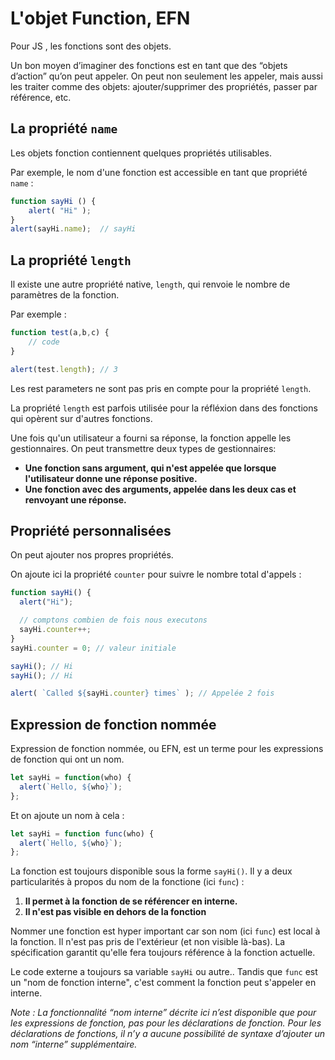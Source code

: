 # L'objet Function, EFN

Pour JS , les fonctions sont des objets.

Un bon moyen d’imaginer des fonctions est en tant que des “objets d’action” qu’on peut appeler. On peut non seulement les appeler, mais aussi les traiter comme des objets: ajouter/supprimer des propriétés, passer par référence, etc.

## La propriété `name`

Les objets fonction contiennent quelques propriétés utilisables.

Par exemple, le nom d'une fonction est accessible en tant que propriété `name` :

```javascript
function sayHi () {
    alert( "Hi" );
}
alert(sayHi.name);  // sayHi
```

## La propriété `length`

Il existe une autre propriété native, `length`, qui renvoie le nombre de paramètres de la fonction.

Par exemple :

```javascript
function test(a,b,c) {
    // code
}

alert(test.length); // 3
```

Les rest parameters ne sont pas pris en compte pour la propriété `length`.

La propriété `length` est parfois utilisée pour la réfléxion dans des fonctions qui opèrent sur d'autres fonctions.

Une fois qu'un utilisateur a fourni sa réponse, la fonction appelle les gestionnaires. On peut transmettre deux types de gestionnaires:

- **Une fonction sans argument, qui n'est appelée que lorsque l'utilisateur donne une réponse positive.**
- **Une fonction avec des arguments, appelée dans les deux cas et renvoyant une réponse.**

## Propriété personnalisées

On peut ajouter nos propres propriétés.

On ajoute ici la propriété `counter` pour suivre le nombre total d'appels :

```javascript
function sayHi() {
  alert("Hi");

  // comptons combien de fois nous executons
  sayHi.counter++;
}
sayHi.counter = 0; // valeur initiale

sayHi(); // Hi
sayHi(); // Hi

alert( `Called ${sayHi.counter} times` ); // Appelée 2 fois
```

## Expression de fonction nommée

Expression de fonction nommée, ou EFN, est un terme pour les expressions de fonction qui ont un nom.

```javascript
let sayHi = function(who) {
  alert(`Hello, ${who}`);
};
```

Et on ajoute un nom à cela :

```javascript
let sayHi = function func(who) {
  alert(`Hello, ${who}`);
};
```

La fonction est toujours disponible sous la forme `sayHi()`. Il y a deux particularités à propos du nom de la fonctione (ici `func`) :

1.  **Il permet à la fonction de se référencer en interne.**
2.  **Il n'est pas visible en dehors de la fonction**

Nommer une fonction est hyper important car son nom (ici `func`) est local à la fonction. Il n'est pas pris de l'extérieur (et non visible là-bas). La spécification garantit qu'elle fera toujours référence à la fonction actuelle.

Le code externe a toujours sa variable `sayHi` ou autre.. Tandis que `func` est un "nom de fonction interne", c'est comment la fonction peut s'appeler en interne.

_Note : La fonctionnalité “nom interne” décrite ici n’est disponible que pour les expressions de fonction, pas pour les déclarations de fonction. Pour les déclarations de fonctions, il n’y a aucune possibilité de syntaxe d’ajouter un nom “interne” supplémentaire._
